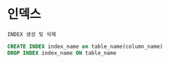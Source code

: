 # 인덱스  


`INDEX 생성 및 삭제`

```sql
CREATE INDEX index_name on table_name(column_name)
DROP INDEX index_name ON table_name
```